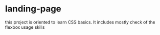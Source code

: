 # landing-page
this project is oriented to learn CSS basics. It includes mostly check of the flexbox usage skills

